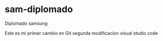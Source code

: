 # sam-diplomado
Diplomado samsung

Este es mi primer cambio en Git
segunda modificacion visual studio code

